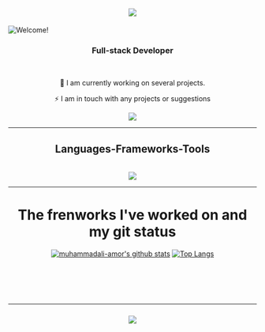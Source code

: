 <h1 align="center">
     <img src="https://readme-typing-svg.herokuapp.com/?font=Righteous&size=35&center=true&vCenter=true&width=500&height=70&duration=4000&lines=Hi+There!+👋;+I'm+Muhammadali!;" /> 
</h1>

![Welcome!](./iyu.gif)

<h3 align="center">Full-stack Developer</h3>

<br/>

<div align="center">
 
 🔭 I am currently working on several projects.

 ⚡️ I am in touch with any projects or suggestions
 
 </div>
 
<div align="center"> 
  <a href="mailto:muhaab1221@gmail.com">
    <img src="https://img.shields.io/badge/Gmail-333333?style=for-the-badge&logo=gmail&logoColor=red" />
  </a>
  <a href="https://linkedin.com/in/muhammadali-amor" target="_blank">
  </a>
</div>

 <hr/>
 
<h2 align="center">Languages-Frameworks-Tools</h2>
<br/>
<div align="center">
    <img src="https://skillicons.dev/icons?i=java,postgres,kali,javascript,github,react,vite,bootstrap,html,css,vscode" /><br>
<!--     <img src="https://skillicons.dev/icons?i=" /> -->
</div>

<hr/>
<div align="center">
    <h1 >The frenworks I've worked on and my git status</h1>
    
[![muhammadali-amor's github stats](https://github-readme-stats.vercel.app/api?username=muhammadali-amor&show_icons=true&title_color=00FF00&icon_color=008000&text_color=00FF00&bg_color=000000)](https://github.com/muhammadali-amor/)
[![Top Langs](https://github-readme-stats.vercel.app/api/top-langs/?username=muhammadali-amor&layout=compact&title_color=00FF00&icon_color=008000&text_color=00FF00&bg_color=000000)](https://github.com/muhammadali-amor/)

</div>
<br/>
<!-- <hr/> -->

<!--  <div align="center"> -->
<!--   <h2>🐍 My Contributions 🐍</h2> -->
<!--   <br> -->
<!--   <img alt="snake eating my contributions" src="https://raw.githubusercontent.com/salesp07/salesp07/output/github-contribution-grid-snake.svg" /> -->
  
 <!--   <br/><br/><br/> -->
<!--  </div> -->  



<!--  <hr/> -->
<br/><br/>
<hr/>

<h3 align="center">
    <img src="https://readme-typing-svg.herokuapp.com/?font=Righteous&size=25&center=true&vCenter=true&width=500&height=70&duration=4000&lines=Thanks+for+visiting!+✌️;+Shoot+me+a+message+on+Gmail!;I'm+always+down+to+collab+:)">
</h3>

<br/>
